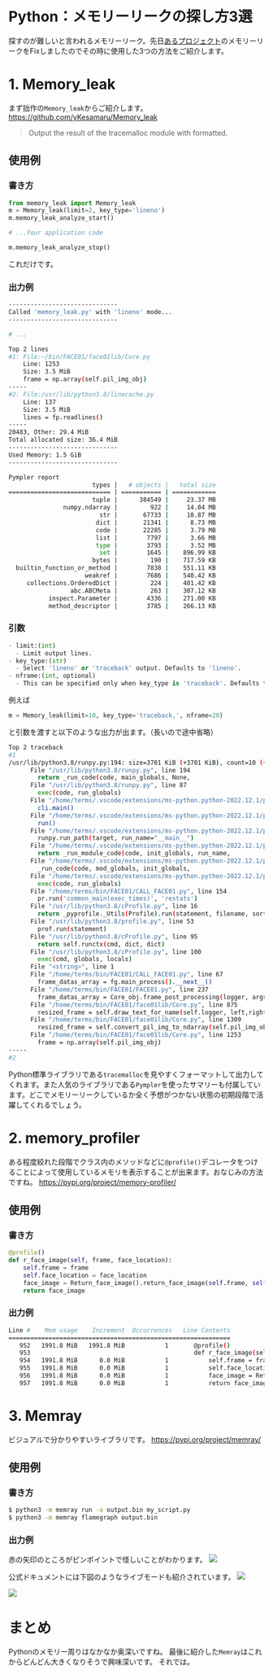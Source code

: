 # Python：メモリーリークの探し方3選
探すのが難しいと言われるメモリーリーク。先日[あるプロジェクト](https://github.com/yKesamaru/FACE01_SAMPLE)のメモリーリークをFixしましたのでその時に使用した3つの方法をご紹介します。

# 1. Memory_leak
まず拙作の`Memory_leak`からご紹介します。
https://github.com/yKesamaru/Memory_leak
> Output the result of the tracemalloc module with formatted.
## 使用例
### 書き方
```python
from memory_leak import Memory_leak
m = Memory_leak(limit=2, key_type='lineno')
m.memory_leak_analyze_start()

# ...Your application code

m.memory_leak_analyze_stop()
```
これだけです。
### 出力例
```bash
------------------------------
Called 'memory_leak.py' with 'lineno' mode...
------------------------------

# ...

Top 2 lines
#1: File:~/bin/FACE01/face01lib/Core.py
    Line: 1253
    Size: 3.5 MiB
    frame = np.array(self.pil_img_obj)
-----
#2: File:/usr/lib/python3.8/linecache.py
    Line: 137
    Size: 3.5 MiB
    lines = fp.readlines()
-----
20483, Other: 29.4 MiB
Total allocated size: 36.4 MiB
------------------------------
Used Memory: 1.5 GiB
------------------------------

Pympler report
                       types |   # objects |   total size
============================ | =========== | ============
                       tuple |      384549 |     23.37 MB
               numpy.ndarray |         922 |     14.04 MB
                         str |       67733 |     10.87 MB
                        dict |       21341 |      8.73 MB
                        code |       22285 |      3.79 MB
                        list |        7797 |      3.66 MB
                        type |        3793 |      3.52 MB
                         set |        1645 |    896.99 KB
                       bytes |         190 |    717.59 KB
  builtin_function_or_method |        7838 |    551.11 KB
                     weakref |        7686 |    540.42 KB
     collections.OrderedDict |         224 |    401.42 KB
                 abc.ABCMeta |         263 |    307.12 KB
           inspect.Parameter |        4336 |    271.00 KB
           method_descriptor |        3785 |    266.13 KB
```

### 引数
```python
- limit:(int)
  - Limit output lines.
- key_type:(str)
  - Select 'lineno' or 'traceback' output. Defaults to 'lineno'.
- nframe:(int, optional)
  - This can be specified only when key_type is 'traceback'. Defaults to 5.
```
例えば
```python
m = Memory_leak(limit=10, key_type='traceback,', nframe=20)
```
と引数を渡すと以下のような出力が出ます。（長いので途中省略）
```bash
Top 2 traceback
#1
/usr/lib/python3.8/runpy.py:194: size=3701 KiB (+3701 KiB), count=10 (+10), average=370 KiB
      File "/usr/lib/python3.8/runpy.py", line 194
        return _run_code(code, main_globals, None,
      File "/usr/lib/python3.8/runpy.py", line 87
        exec(code, run_globals)
      File "/home/terms/.vscode/extensions/ms-python.python-2022.12.1/pythonFiles/lib/python/debugpy/adapter/../../debugpy/launcher/../../debugpy/__main__.py", line 39
        cli.main()
      File "/home/terms/.vscode/extensions/ms-python.python-2022.12.1/pythonFiles/lib/python/debugpy/adapter/../../debugpy/launcher/../../debugpy/../debugpy/server/cli.py", line 430
        run()
      File "/home/terms/.vscode/extensions/ms-python.python-2022.12.1/pythonFiles/lib/python/debugpy/adapter/../../debugpy/launcher/../../debugpy/../debugpy/server/cli.py", line 284
        runpy.run_path(target, run_name="__main__")
      File "/home/terms/.vscode/extensions/ms-python.python-2022.12.1/pythonFiles/lib/python/debugpy/_vendored/pydevd/_pydevd_bundle/pydevd_runpy.py", line 321
        return _run_module_code(code, init_globals, run_name,
      File "/home/terms/.vscode/extensions/ms-python.python-2022.12.1/pythonFiles/lib/python/debugpy/_vendored/pydevd/_pydevd_bundle/pydevd_runpy.py", line 135
        _run_code(code, mod_globals, init_globals,
      File "/home/terms/.vscode/extensions/ms-python.python-2022.12.1/pythonFiles/lib/python/debugpy/_vendored/pydevd/_pydevd_bundle/pydevd_runpy.py", line 124
        exec(code, run_globals)
      File "/home/terms/bin/FACE01/CALL_FACE01.py", line 154
        pr.run('common_main(exec_times)', 'restats')
      File "/usr/lib/python3.8/cProfile.py", line 16
        return _pyprofile._Utils(Profile).run(statement, filename, sort)
      File "/usr/lib/python3.8/profile.py", line 53
        prof.run(statement)
      File "/usr/lib/python3.8/cProfile.py", line 95
        return self.runctx(cmd, dict, dict)
      File "/usr/lib/python3.8/cProfile.py", line 100
        exec(cmd, globals, locals)
      File "<string>", line 1
      File "/home/terms/bin/FACE01/CALL_FACE01.py", line 67
        frame_datas_array = fg.main_process().__next__()
      File "/home/terms/bin/FACE01/FACE01.py", line 237
        frame_datas_array = Core_obj.frame_post_processing(logger, args_dict, face_encodings, frame_datas_array, GLOBAL_MEMORY)
      File "/home/terms/bin/FACE01/face01lib/Core.py", line 875
        resized_frame = self.draw_text_for_name(self.logger, left,right,bottom,name, p,self.args_dict["tolerance"],pil_img_obj)
      File "/home/terms/bin/FACE01/face01lib/Core.py", line 1309
        resized_frame = self.convert_pil_img_to_ndarray(self.pil_img_obj)
      File "/home/terms/bin/FACE01/face01lib/Core.py", line 1253
        frame = np.array(self.pil_img_obj)
-----
#2
```
Python標準ライブラリである`tracemalloc`を見やすくフォーマットして出力してくれます。また人気のライブラリである`Pympler`を使ったサマリーも付属しています。どこでメモリーリークしているか全く予想がつかない状態の初期段階で活躍してくれるでしょう。

# 2. memory_profiler
ある程度絞れた段階でクラス内のメソッドなどに`@profile()`デコレータをつけることによって使用しているメモリを表示することが出来ます。おなじみの方法ですね。
https://pypi.org/project/memory-profiler/
## 使用例
### 書き方
```python
@profile()
def r_face_image(self, frame, face_location):
    self.frame = frame
    self.face_location = face_location
    face_image = Return_face_image().return_face_image(self.frame, self.face_location)
    return face_image
```
### 出力例
```bash
Line #    Mem usage    Increment  Occurrences   Line Contents
=============================================================
   952   1991.8 MiB   1991.8 MiB           1       @profile()
   953                                             def r_face_image(self, frame, face_location):
   954   1991.8 MiB      0.0 MiB           1           self.frame = frame
   955   1991.8 MiB      0.0 MiB           1           self.face_location = face_location
   956   1991.8 MiB      0.0 MiB           1           face_image = Return_face_image().return_face_image(self.frame, self.face_location)
   957   1991.8 MiB      0.0 MiB           1           return face_image
```

# 3. Memray
ビジュアルで分かりやすいライブラリです。
https://pypi.org/project/memray/
## 使用例
### 書き方
```bash
$ python3 -m memray run -o output.bin my_script.py
$ python3 -m memray flamegraph output.bin
```
### 出力例
赤の矢印のところがピンポイントで怪しいことがわかります。
![](https://raw.githubusercontent.com/yKesamaru/Memory_leak/master/img/PASTE_IMAGE_2022-08-30-10-37-45.png)

公式ドキュメントには下図のようなライブモードも紹介されています。
![](https://raw.githubusercontent.com/yKesamaru/Memory_leak/master/img/memray_live.gif)

![](https://raw.githubusercontent.com/yKesamaru/Memory_leak/master/img/PASTE_IMAGE_2022-08-31-09-19-19.png)

# まとめ
Pythonのメモリー周りはなかなか奥深いですね。
最後に紹介した`Memray`はこれからどんどん大きくなりそうで興味深いです。
それでは。